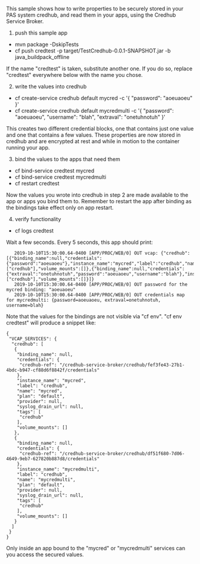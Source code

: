 This sample shows how to write properties to be securely stored in your PAS system credhub, and read them in your apps, using the Credhub Service Broker. 

1. push this sample app
- mvn package -DskipTests
- cf push credtest -p target/TestCredhub-0.0.1-SNAPSHOT.jar -b java_buildpack_offline

If the name "credtest" is taken, substitute another one. If you do so, replace "credtest" everywhere below with the name you chose.

2. write the values into credhub
- cf create-service credhub default mycred -c '{ "password": "aoeuaoeu" }'
- cf create-service credhub default mycredmulti -c '{ "password": "aoeuaoeu", "username": "blah", "extraval": "onetuhnotuh" }'

This creates two different credential blocks, one that contains just one value and one that contains a few values. These properties are now stored in credhub and are encrypted at rest and while in motion to the container running your app.

3. bind the values to the apps that need them
- cf bind-service credtest mycred
- cf bind-service credtest mycredmulti
- cf restart credtest

Now the values you wrote into credhub in step 2 are made available to the app or apps you bind them to. Remember to restart the app after binding as the bindings take effect only on app restart.

4. verify functionality
- cf logs credtest

Wait a few seconds. Every 5 seconds, this app should print:
```
   2019-10-10T15:30:00.64-0400 [APP/PROC/WEB/0] OUT vcap: {"credhub":[{"binding_name":null,"credentials":{"password":"aoeuaoeu"},"instance_name":"mycred","label":"credhub","name":"mycred","plan":"default","provider":null,"syslog_drain_url":null,"tags":["credhub"],"volume_mounts":[]},{"binding_name":null,"credentials":{"extraval":"onetuhnotuh","password":"aoeuaoeu","username":"blah"},"instance_name":"mycredmulti","label":"credhub","name":"mycredmulti","plan":"default","provider":null,"syslog_drain_url":null,"tags":["credhub"],"volume_mounts":[]}]}
   2019-10-10T15:30:00.64-0400 [APP/PROC/WEB/0] OUT password for the mycred binding: "aoeuaoeu"
   2019-10-10T15:30:00.64-0400 [APP/PROC/WEB/0] OUT credentials map for mycredmulti: {password=aoeuaoeu, extraval=onetuhnotuh, username=blah}
```
Note that the values for the bindings are not visible via "cf env". "cf env credtest" will produce a snippet like:
```
{
 "VCAP_SERVICES": {
  "credhub": [
   {
    "binding_name": null,
    "credentials": {
     "credhub-ref": "/credhub-service-broker/credhub/fef3fe43-27b1-4bdc-b947-cf88d6f8842f/credentials"
    },
    "instance_name": "mycred",
    "label": "credhub",
    "name": "mycred",
    "plan": "default",
    "provider": null,
    "syslog_drain_url": null,
    "tags": [
     "credhub"
    ],
    "volume_mounts": []
   },
   {
    "binding_name": null,
    "credentials": {
     "credhub-ref": "/credhub-service-broker/credhub/df51f680-7d06-4649-9eb7-627820b887d8/credentials"
    },
    "instance_name": "mycredmulti",
    "label": "credhub",
    "name": "mycredmulti",
    "plan": "default",
    "provider": null,
    "syslog_drain_url": null,
    "tags": [
     "credhub"
    ],
    "volume_mounts": []
   }
  ]
 }
}
```

Only inside an app bound to the "mycred" or "mycredmulti" services can you access the secured values.

